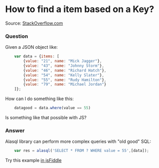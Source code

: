 # How to find a item based on a Key?

Source: [StackOverflow.com](http://stackoverflow.com/questions/5672788/given-a-json-object-how-to-find-a-item-based-on-a-key/27645245#27645245)

### Question

Given a JSON object like:

```js
    var data = {items: [
        {value: "21", name: "Mick Jagger"},
        {value: "43", name: "Johnny Storm"},
        {value: "46", name: "Richard Hatch"},
        {value: "54", name: "Kelly Slater"},
        {value: "55", name: "Rudy Hamilton"},
        {value: "79", name: "Michael Jordan"}
    ]};
```

How can I do something like this:
```js
    datagood = data.where(value == 55)
```

Is something like that possible with JS?

### Answer

Alasql library can perform more complex queries with "old good" SQL:
```js
    var res = alasql('SELECT * FROM ? WHERE value = 55',[data]);
```
Try this example [in jsFiddle](http://jsfiddle.net/agershun/11gd86nx/1/)